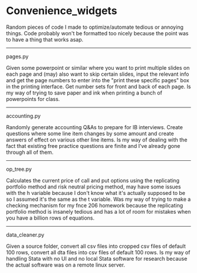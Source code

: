# Convenience_widgets
Random pieces of code I made to optimize/automate tedious or annoying things. Code probably won't be formatted too nicely because the point was to have a thing that works asap.

---
pages.py

Given some powerpoint or similar where you want to print multiple slides on each page and (may) also want to skip certain slides, input the relevant info and get the page numbers to enter into the "print these specific pages" box in the printing interface. Get number sets for front and back of each page. Is my way of trying to save paper and ink when printing a bunch of powerpoints for class.

---

accounting.py

Randomly generate accounting Q&As to prepare for IB interviews. Create questions where some line item changes by some amount and create answers of effect on various other line items. Is my way of dealing with the fact that existing free practice questions are finite and I've already gone through all of them.

---

op_tree.py

Calculates the current price of call and put options using the replicating portfolio method and risk neutral pricing method, may have some issues with the h variable because I don't know what it's actually supposed to be so I assumed it's the same as the t variable. Was my way of trying to make a checking mechanism for my fnce 206 homework because the replicating portfolio method is insanely tedious and has a lot of room for mistakes when you have a billion rows of equations.

---

data_cleaner.py

Given a source folder, convert all csv files into cropped csv files of default 100 rows, convert all dta files into csv files of default 100 rows. Is my way of handling Stata with no UI and no local Stata software for research because the actual software was on a remote linux server.
